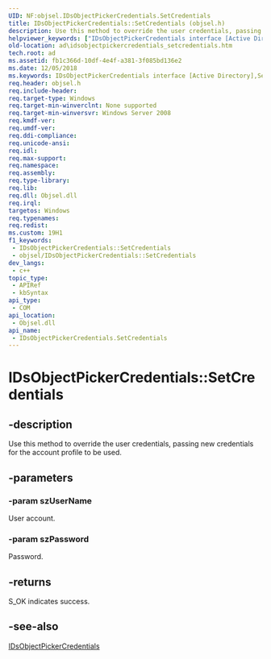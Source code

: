 ```yaml
---
UID: NF:objsel.IDsObjectPickerCredentials.SetCredentials
title: IDsObjectPickerCredentials::SetCredentials (objsel.h)
description: Use this method to override the user credentials, passing new credentials for the account profile to be used.
helpviewer_keywords: ["IDsObjectPickerCredentials interface [Active Directory]","SetCredentials method","IDsObjectPickerCredentials.SetCredentials","IDsObjectPickerCredentials::SetCredentials","SetCredentials","SetCredentials method [Active Directory]","SetCredentials method [Active Directory]","IDsObjectPickerCredentials interface","ad.idsobjectpickercredentials_setcredentials","objsel/IDsObjectPickerCredentials::SetCredentials"]
old-location: ad\idsobjectpickercredentials_setcredentials.htm
tech.root: ad
ms.assetid: fb1c366d-10df-4e4f-a381-3f085bd136e2
ms.date: 12/05/2018
ms.keywords: IDsObjectPickerCredentials interface [Active Directory],SetCredentials method, IDsObjectPickerCredentials.SetCredentials, IDsObjectPickerCredentials::SetCredentials, SetCredentials, SetCredentials method [Active Directory], SetCredentials method [Active Directory],IDsObjectPickerCredentials interface, ad.idsobjectpickercredentials_setcredentials, objsel/IDsObjectPickerCredentials::SetCredentials
req.header: objsel.h
req.include-header: 
req.target-type: Windows
req.target-min-winverclnt: None supported
req.target-min-winversvr: Windows Server 2008
req.kmdf-ver: 
req.umdf-ver: 
req.ddi-compliance: 
req.unicode-ansi: 
req.idl: 
req.max-support: 
req.namespace: 
req.assembly: 
req.type-library: 
req.lib: 
req.dll: Objsel.dll
req.irql: 
targetos: Windows
req.typenames: 
req.redist: 
ms.custom: 19H1
f1_keywords:
 - IDsObjectPickerCredentials::SetCredentials
 - objsel/IDsObjectPickerCredentials::SetCredentials
dev_langs:
 - c++
topic_type:
 - APIRef
 - kbSyntax
api_type:
 - COM
api_location:
 - Objsel.dll
api_name:
 - IDsObjectPickerCredentials.SetCredentials
---
```


# IDsObjectPickerCredentials::SetCredentials


## -description

Use this method to override the user credentials, passing new credentials for the account profile to be used.

## -parameters

### -param szUserName

User account.

### -param szPassword

Password.

## -returns

S_OK indicates success.

## -see-also

<a href="https://docs.microsoft.com/windows/desktop/api/objsel/nn-objsel-idsobjectpickercredentials">IDsObjectPickerCredentials</a>

